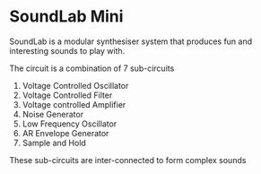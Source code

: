 # SoundLab Mini
 
SoundLab is a modular synthesiser system that produces fun and interesting sounds to play with.

The circuit is a combination of 7 sub-circuits
1. Voltage Controlled Oscillator
2. Voltage Controlled Filter
3. Voltage controlled Amplifier
4. Noise Generator
5. Low Frequency Oscillator
6. AR Envelope Generator
7. Sample and Hold

These sub-circuits are inter-connected to form complex sounds
